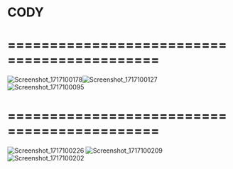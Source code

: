 # CODY

# ============================================
![Screenshot_1717100178](https://github.com/alisharaff/Cody_Application/assets/77925806/052890fc-9684-45ca-9cae-87220da500c9)![Screenshot_1717100127](https://github.com/alisharaff/Cody_Application/assets/77925806/2d6d3ee0-db64-46fd-9af3-bff18574f3a1)![Screenshot_1717100095](https://github.com/alisharaff/Cody_Application/assets/77925806/f4826bb1-16e1-42dc-9696-26866a560c95)
# ============================================
![Screenshot_1717100226](https://github.com/alisharaff/Cody_Application/assets/77925806/acf78b32-e47a-46c0-ac39-daaa4fff149c)
![Screenshot_1717100209](https://github.com/alisharaff/Cody_Application/assets/77925806/9573800b-a728-439c-92f6-21eccb319a1e)
![Screenshot_1717100202](https://github.com/alisharaff/Cody_Application/assets/77925806/7a20672d-7b19-4dfc-b3af-54f08ea2029c)
